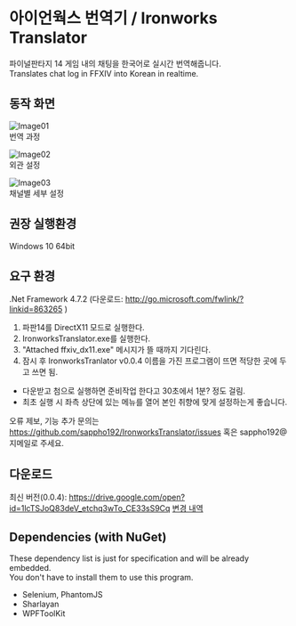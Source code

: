 # 아이언웍스 번역기 / Ironworks Translator  

파이널판타지 14 게임 내의 채팅을 한국어로 실시간 번역해줍니다.  
Translates chat log in FFXIV into Korean in realtime.  

## 동작 화면
![Image01](https://github.com/sappho192/IronworksTranslator/blob/master/IronworksTranslator/github/ImageDemo01.gif)  
번역 과정

![Image02](https://github.com/sappho192/IronworksTranslator/blob/master/IronworksTranslator/github/ImageDemo02.gif)  
외관 설정

![Image03](https://github.com/sappho192/IronworksTranslator/blob/master/IronworksTranslator/github/ImageDemo03.gif)  
채널별 세부 설정

## 권장 실행환경  
Windows 10 64bit

## 요구 환경
.Net Framework 4.7.2 (다운로드: http://go.microsoft.com/fwlink/?linkid=863265 )

1. 파판14를 DirectX11 모드로 실행한다.  
2. IronworksTranslator.exe를 실행한다.  
3. "Attached ffxiv_dx11.exe" 메시지가 뜰 때까지 기다린다.
4. 잠시 후 IronworksTranlator v0.0.4 이름을 가진 프로그램이 뜨면 적당한 곳에 두고 쓰면 됨.  
  
* 다운받고 첨으로 실행하면 준비작업 한다고 30초에서 1분? 정도 걸림.  
* 최초 실행 시 좌측 상단에 있는 메뉴를 열어 본인 취향에 맞게 설정하는게 좋습니다.

오류 제보, 기능 추가 문의는 https://github.com/sappho192/IronworksTranslator/issues 혹은 sappho192@지메일로 주세요.

## 다운로드
최신 버전(0.0.4): https://drive.google.com/open?id=1lcTSJoQ83deV_etchq3wTo_CE33sS9Cq
[변경 내역](https://github.com/sappho192/IronworksTranslator/releases)

## Dependencies (with NuGet) 
These dependency list is just for specification and will be already embedded.  
You don't have to install them to use this program.
 * Selenium, PhantomJS
 * Sharlayan
 * WPFToolKit
